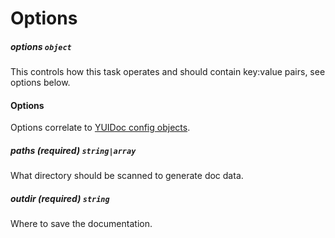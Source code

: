 # Options

##### options ```object```

This controls how this task operates and should contain key:value pairs, see options below.

#### Options

Options correlate to [YUIDoc config objects](http://yui.github.com/yuidoc/args/index.html).

##### paths (required) ```string|array```

What directory should be scanned to generate doc data.

##### outdir (required) ```string```

Where to save the documentation.